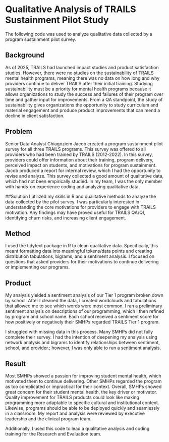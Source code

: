 # Qualitative Analysis of TRAILS Sustainment Pilot Study
The following code was used to analyze qualitative data collected by a program sustainment pilot survey. 

## Background
As of 2025, TRAILS had launched impact studies and product satisfaction studies. However, there were no studies on the sustainability of TRAILS mental health programs, meaning there was no data on how long and why providers continue to deliver TRAILS after their initial training. Studying sustainability must be a priority for mental health programs because it allows organizations to study the success and failures of their program over time and gather input for improvements. From a QA standpoint, the study of sustainability gives organizations the opportunity to study curriculum and material engagement and produce product improvements that can mend a decline in client satisfaction. 

## Problem
Senior Data Analyst Chiagoziem Jacob created a program sustainment pilot survey for all three TRAILS programs. This survey was offered to all providers who had been trained by TRAILS (2012-2022). In this survey, providers could offer information about their training, program delivery, perceived impact on students, and motivations for program sustainment. Jacob produced a report for internal review, which I had the opportunity to revise and analyze. This survey collected a good amount of qualitative data, which had not been empirically studied. In my team, I was the only member with hands-on experience coding and analyzing qualitative data.

##Solution
I utilized my skills in R and qualitative methods to analyze the data collected by the pilot survey. I was particularly interested in understanding the core motivations for providers to engage with TRAILS motivation. Any findings may have proved useful for TRAILS QA/QI, identifying churn risks, and increasing client engagement. 

## Method
I used the tidytext package in R to clean qualitative data. Specifically, this meant formatting data into meaningful tokens/data points and creating distribution tabulations, bigrams, and a sentiment analysis. I focused on questions that asked providers for their motivations to continue delivering or implementing our programs.

## Product
My analysis yielded a sentiment analysis of our Tier 1 program broken down by school. After I cleaned the data, I created wordclouds and tabulations that allowed me to see which words were most common. I ran a preliminary sentiment analysis on descriptions of our programming, which I then refined by program and school name. Each school received a sentiment score for how positively or negatively their SMHPs regarded TRAILS Tier 1 program. 

I struggled with missing data in this process. Many SMHPs did not fully complete their survey. I had the intention of deepening my analysis using network analysis and bigrams to identify relationships between sentiment, school, and provider.; however, I was only able to run a sentiment analysis. 

## Result
Most SMHPs showed a passion for improving student mental health, which motivated them to continue delivering. Other SMHPs regarded the program as too complicated or impractical for their context. Overall, SMHPs showed great concern for their student mental health, the key driver or motivator. Quality improvement for TRAILS products could look like making programming more adaptable to specific cultural and institutional context. Likewise, programs should be able to be deployed quickly and seamlessly in a classroom. My report and analysis were reviewed by executive leadership and the clinical program team. 
 
 Additionally, I used this code to lead a qualitative analysis and coding training for the Research and Evaluation team.
